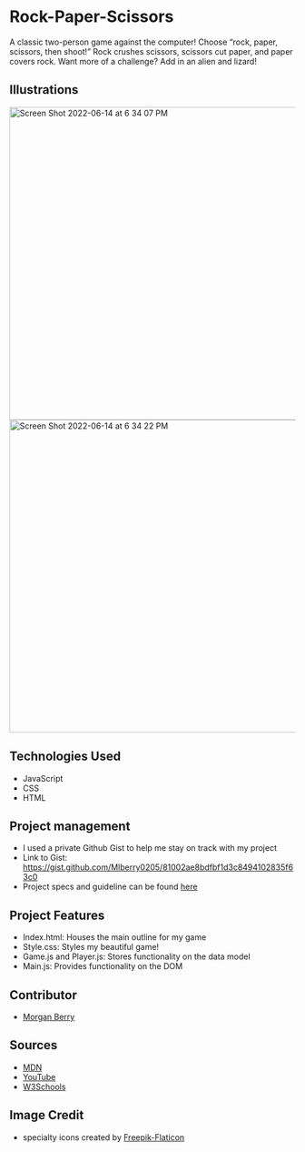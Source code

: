 
# Rock-Paper-Scissors

A classic two-person game against the computer! Choose “rock, paper, scissors, then shoot!” Rock crushes scissors, scissors cut paper, and paper covers rock. Want more of a challenge?  Add in an alien and lizard!

## Illustrations

<img width="550" alt="Screen Shot 2022-06-14 at 6 34 07 PM" src="https://user-images.githubusercontent.com/102934145/173941012-bd5fedb9-efb2-4692-b2c0-3809b56c626b.png">
<img width="550" alt="Screen Shot 2022-06-14 at 6 34 22 PM" src="https://user-images.githubusercontent.com/102934145/173712460-a0890381-fbb2-413b-8183-772e1363457e.png">


## Technologies Used

- JavaScript
- CSS
- HTML

## Project management

- I used a private Github Gist to help me stay on track with my project
- Link to Gist: https://gist.github.com/Mlberry0205/81002ae8bdfbf1d3c8494102835f63c0
- Project specs and guideline can be found [here](https://frontend.turing.edu/projects/module-1/rock-paper-scissors-solo.html)

## Project Features
- Index.html: Houses the main outline for my game
- Style.css: Styles my beautiful game!
- Game.js and Player.js: Stores functionality on the data model
- Main.js: Provides functionality on the DOM

## Contributor

- [Morgan Berry](https://github.com/Mlberry0205)

## Sources
  - [MDN](http://developer.mozilla.org/en-US/)
  - [YouTube](https://www.youtube.com/)
  - [W3Schools](https://www.w3schools.com/)

## Image Credit

- specialty icons created by [Freepik-Flaticon](https://www.flaticon.com/authors/freepik)
